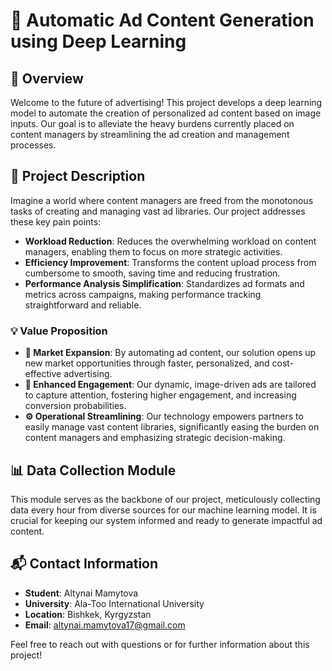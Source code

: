 # 🤖 Automatic Ad Content Generation using Deep Learning

## 📌 Overview
Welcome to the future of advertising! This project develops a deep learning model to automate the creation of personalized ad content based on image inputs. Our goal is to alleviate the heavy burdens currently placed on content managers by streamlining the ad creation and management processes.

## 📖 Project Description
Imagine a world where content managers are freed from the monotonous tasks of creating and managing vast ad libraries. Our project addresses these key pain points:
- **Workload Reduction**: Reduces the overwhelming workload on content managers, enabling them to focus on more strategic activities.
- **Efficiency Improvement**: Transforms the content upload process from cumbersome to smooth, saving time and reducing frustration.
- **Performance Analysis Simplification**: Standardizes ad formats and metrics across campaigns, making performance tracking straightforward and reliable.

### 💡 Value Proposition
- **🚀 Market Expansion**: By automating ad content, our solution opens up new market opportunities through faster, personalized, and cost-effective advertising.
- **👥 Enhanced Engagement**: Our dynamic, image-driven ads are tailored to capture attention, fostering higher engagement, and increasing conversion probabilities.
- **⚙️ Operational Streamlining**: Our technology empowers partners to easily manage vast content libraries, significantly easing the burden on content managers and emphasizing strategic decision-making.

## 📊 Data Collection Module
This module serves as the backbone of our project, meticulously collecting data every hour from diverse sources for our machine learning model. It is crucial for keeping our system informed and ready to generate impactful ad content.

## 📬 Contact Information
- **Student**: Altynai Mamytova
- **University**: Ala-Too International University
- **Location**: Bishkek, Kyrgyzstan
- **Email**: altynai.mamytova17@gmail.com

Feel free to reach out with questions or for further information about this project!
